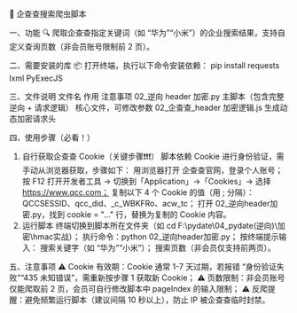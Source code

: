 📌 企查查搜索爬虫脚本

一、功能
🔍 爬取企查查指定关键词（如 “华为”“小米”）的企业搜索结果，支持自定义查询页数（非会员账号限制前 2 页）。

二、需要安装的库
📦 打开终端，执行以下命令安装依赖：
pip install requests lxml PyExecJS

三、文件说明
文件名
作用
注意事项
02_逆向 header 加密.py
主脚本（包含完整逆向 + 请求逻辑）
核心文件，可修改参数
02_企查查_header 加密逻辑.js
生成动态加密请求头


四、使用步骤（必看！）
1. 自行获取企查查 Cookie（关键步骤❗❗❗）
脚本依赖 Cookie 进行身份验证，需手动从浏览器获取，步骤如下：
用浏览器打开 企查查官网，登录个人账号；
按 F12 打开开发者工具 → 切换到「Application」→「Cookies」→ 选择 https://www.qcc.com；
复制以下 4 个 Cookie 的值（用 ;  分隔）：QCCSESSID、qcc_did、_c_WBKFRo、acw_tc；
打开 02_逆向header加密.py，找到 cookie = "..." 行，替换为复制的 Cookie 内容。
2. 运行脚本
终端切换到脚本所在文件夹（如 cd F:\pydate\04_pydate(逆向)\加密\hmac实战）；
执行命令：python 02_逆向header加密.py；
按终端提示输入：
搜索关键字（如 “华为”“小米”）；
搜索页数（非会员仅支持前两页）。

五、注意事项
⚠️ Cookie 有效期：Cookie 通常 1-7 天过期，若报错 “身份验证失败”“435 未知错误”，需重新按步骤 1 获取新 Cookie；
⚠️ 页数限制：非会员账号仅能爬取前 2 页，会员可自行修改脚本中 pageIndex 的输入限制；
⚠️ 反爬提醒：避免频繁运行脚本（建议间隔 10 秒以上），防止 IP 被企查查临时封禁。
